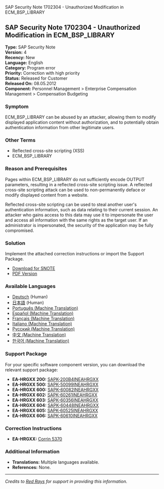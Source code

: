 SAP Security Note 1702304 - Unauthorized Modification in ECM_BSP_LIBRARY

## SAP Security Note 1702304 - Unauthorized Modification in ECM_BSP_LIBRARY

**Type:** SAP Security Note  
**Version:** 4  
**Recency:** New  
**Language:** English  
**Category:** Program error  
**Priority:** Correction with high priority  
**Status:** Released for Customer  
**Released On:** 08.05.2012  
**Component:** Personnel Management > Enterprise Compensation Management > Compensation Budgeting

### Symptom

ECM_BSP_LIBRARY can be abused by an attacker, allowing them to modify displayed application content without authorization, and to potentially obtain authentication information from other legitimate users.

### Other Terms

- Reflected cross-site scripting (XSS)
- ECM_BSP_LIBRARY

### Reason and Prerequisites

Pages within ECM_BSP_LIBRARY do not sufficiently encode OUTPUT parameters, resulting in a reflected cross-site scripting issue. A reflected cross-site scripting attack can be used to non-permanently deface or modify displayed content from a website.

Reflected cross-site scripting can be used to steal another user's authentication information, such as data relating to their current session. An attacker who gains access to this data may use it to impersonate the user and access all information with the same rights as the target user. If an administrator is impersonated, the security of the application may be fully compromised.

### Solution

Implement the attached correction instructions or import the Support Package.

- [Download for SNOTE](https://notesdownloads.sap.com/note/0040000010115982017)
- [PDF Version](https://userapps.support.sap.com/sap/support/sfm/notes/print/0001702304?language=en-US&token=05ABCD45BB0743250A4F92D590726A9C)

### Available Languages

- [Deutsch](https://me.sap.com/notes/0001702304/D) (Human)
- [日本語](https://me.sap.com/notes/0001702304/J) (Human)
- [Português (Machine Translation)](https://me.sap.com/notes/0001702304/P)
- [Español (Machine Translation)](https://me.sap.com/notes/0001702304/S)
- [Français (Machine Translation)](https://me.sap.com/notes/0001702304/F)
- [Italiano (Machine Translation)](https://me.sap.com/notes/0001702304/I)
- [Русский (Machine Translation)](https://me.sap.com/notes/0001702304/R)
- [中文 (Machine Translation)](https://me.sap.com/notes/0001702304/1)
- [한국어 (Machine Translation)](https://me.sap.com/notes/0001702304/3)

### Support Package

For your specific software component version, you can download the relevant support package:

- **EA-HRGXX 200:** [SAPK-200B4INEAHRGXX](https://me.sap.com/supportpackage/SAPK-200B4INEAHRGXX)
- **EA-HRGXX 500:** [SAPK-50099INEAHRGXX](https://me.sap.com/supportpackage/SAPK-50099INEAHRGXX)
- **EA-HRGXX 600:** [SAPK-60082INEAHRGXX](https://me.sap.com/supportpackage/SAPK-60082INEAHRGXX)
- **EA-HRGXX 602:** [SAPK-60261INEAHRGXX](https://me.sap.com/supportpackage/SAPK-60261INEAHRGXX)
- **EA-HRGXX 603:** [SAPK-60356INEAHRGXX](https://me.sap.com/supportpackage/SAPK-60356INEAHRGXX)
- **EA-HRGXX 604:** [SAPK-60448INEAHRGXX](https://me.sap.com/supportpackage/SAPK-60448INEAHRGXX)
- **EA-HRGXX 605:** [SAPK-60525INEAHRGXX](https://me.sap.com/supportpackage/SAPK-60525INEAHRGXX)
- **EA-HRGXX 606:** [SAPK-60610INEAHRGXX](https://me.sap.com/supportpackage/SAPK-60610INEAHRGXX)

### Correction Instructions

- **EA-HRGXX:** [Corrin 5370](https://me.sap.com/corrins/0001702304/5370)

### Additional Information

- **Translations:** Multiple languages available.
- **References:** None.

---

*Credits to [Red Rays](https://redrays.io) for support in providing this information.*